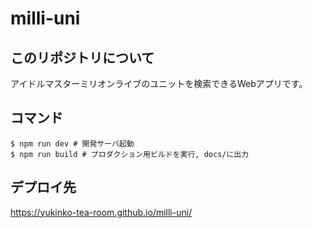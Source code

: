# milli-uni

## このリポジトリについて

アイドルマスターミリオンライブのユニットを検索できるWebアプリです。

## コマンド

```console
$ npm run dev # 開発サーバ起動
$ npm run build # プロダクション用ビルドを実行, docs/に出力
```

## デプロイ先

https://yukinko-tea-room.github.io/milli-uni/
